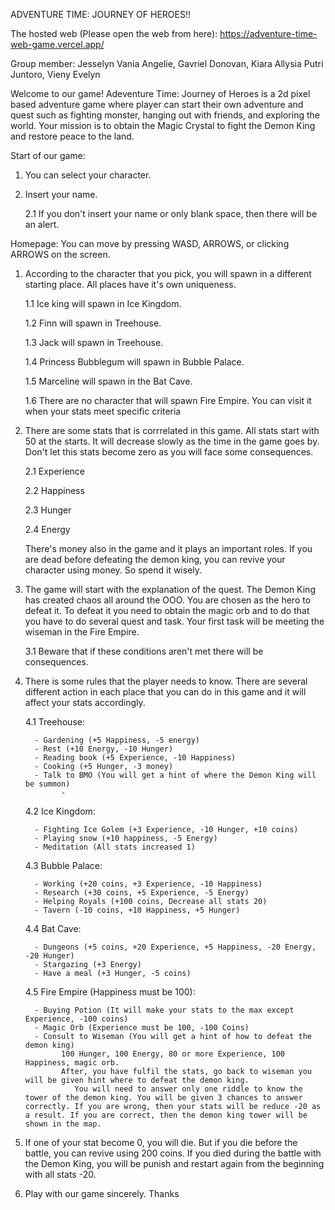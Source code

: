 ADVENTURE TIME: JOURNEY OF HEROES!!

The hosted web (Please open the web from here): https://adventure-time-web-game.vercel.app/

Group member:
Jesselyn Vania Angelie,
Gavriel Donovan,
Kiara Allysia Putri Juntoro,
Vieny Evelyn

Welcome to our game! Adeventure Time: Journey of Heroes is a 2d pixel based adventure game where player can start their own adventure and quest such as fighting monster, hanging out with friends, and exploring the world. Your mission is to obtain the Magic Crystal to fight the Demon King and restore peace to the land.

Start of our game:
1. You can select your character.
2. Insert your name.

   2.1 If you don't insert your name or only blank space, then there will be an alert.

Homepage:
You can move by pressing WASD, ARROWS, or clicking ARROWS on the screen.

1. According to the character that you pick, you will spawn in a different starting place. All places have it's own uniqueness.
   
   1.1 Ice king will spawn in Ice Kingdom.
   
   1.2 Finn will spawn in Treehouse.
   
   1.3 Jack will spawn in Treehouse.
   
   1.4 Princess Bubblegum will spawn in Bubble Palace.
   
   1.5 Marceline will spawn in the Bat Cave.
   
   1.6 There are no character that will spawn Fire Empire. You can visit it when your stats meet specific criteria

2. There are some stats that is corrrelated in this game. All stats start with 50 at the starts. It will decrease slowly as the time in the game goes by. Don't let this stats become zero as you will face some consequences.
   
   2.1 Experience
   
   2.2 Happiness
   
   2.3 Hunger
   
   2.4 Energy
   
   There's money also in the game and it plays an important roles. If you are dead before defeating the demon king, you can revive your character using money. So spend it wisely.
   
3. The game will start with the explanation of the quest. The Demon King has created chaos all around the OOO. You are chosen as the hero to defeat it. To defeat it you need to obtain the magic orb and to do that you have to do several quest and task. Your first task will be meeting the wiseman in the Fire Empire.
   
   3.1 Beware that if these conditions aren't met there will be consequences.
   
4. There is some rules that the player needs to know. There are several different action in each place that you can do in this game and it will affect your stats accordingly.
   
   4.1 Treehouse:
   
         - Gardening (+5 Happiness, -5 energy)
         - Rest (+10 Energy, -10 Hunger)
         - Reading book (+5 Experience, -10 Happiness)
         - Cooking (+5 Hunger, -3 money)
         - Talk to BMO (You will get a hint of where the Demon King will be summon)
               - 

   4.2 Ice Kingdom:
   
         - Fighting Ice Golem (+3 Experience, -10 Hunger, +10 coins)
         - Playing snow (+10 happiness, -5 Energy)
         - Meditation (All stats increased 1)

   4.3 Bubble Palace:
   
         - Working (+20 coins, +3 Experience, -10 Happiness)
         - Research (+30 coins, +5 Experience, -5 Energy)
         - Helping Royals (+100 coins, Decrease all stats 20)
         - Tavern (-10 coins, +10 Happiness, +5 Hunger)

   4.4 Bat Cave:
   
         - Dungeons (+5 coins, +20 Experience, +5 Happiness, -20 Energy, -20 Hunger)
         - Stargazing (+3 Energy)
         - Have a meal (+3 Hunger, -5 coins)

   4.5 Fire Empire (Happiness must be 100):
   
         - Buying Potion (It will make your stats to the max except Experience, -100 coins)
         - Magic Orb (Experience must be 100, -100 Coins)
         - Consult to Wiseman (You will get a hint of how to defeat the demon king)
               100 Hunger, 100 Energy, 80 or more Experience, 100 Happiness, magic orb.
               After, you have fulfil the stats, go back to wiseman you will be given hint where to defeat the demon king.
                  You will need to answer only one riddle to know the tower of the demon king. You will be given 3 chances to answer correctly. If you are wrong, then your stats will be reduce -20 as a result. If you are correct, then the demon king tower will be shown in the map.
               
               
               
6. If one of your stat become 0, you will die. But if you die before the battle, you can revive using 200 coins. If you died during the battle with the Demon King, you will be punish and restart again from the beginning with all stats -20.
   
7. Play with our game sincerely. Thanks
   
         
